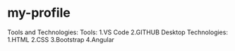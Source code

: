 # my-profile
Tools and Technologies:
Tools:
    1.VS Code
    2.GITHUB Desktop
Technologies:
    1.HTML
    2.CSS
    3.Bootstrap
    4.Angular
